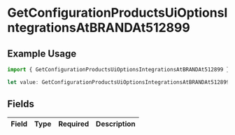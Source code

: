 # GetConfigurationProductsUiOptionsIntegrationsAtBRANDAt512899

## Example Usage

```typescript
import { GetConfigurationProductsUiOptionsIntegrationsAtBRANDAt512899 } from "@vercel/sdk/models/getconfigurationproductsop.js";

let value: GetConfigurationProductsUiOptionsIntegrationsAtBRANDAt512899 = {};
```

## Fields

| Field       | Type        | Required    | Description |
| ----------- | ----------- | ----------- | ----------- |